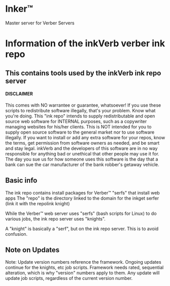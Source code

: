 # Inker™
Master server for Verber Servers

# Information of the inkVerb verber ink repo
## This contains tools used by the inkVerb ink repo server

#### DISCLAIMER ####
This comes with NO warrantee or guarantee, whatsoever! If you use these scripts to redistribute software illegally, that's your problem. Know what you're doing.
This "ink repo" intends to supply redistributable and open source web software for INTERNAL purposes, such as a copywriter managing websites for his/her clients.
This is NOT intended for you to supply open source software to the general market nor to use software illegally.
If you want to install or add any extra software for your repos, know the terms, get permission from software owners as needed, and be smart and stay legal.
inkVerb and the developers of this software are in no way responsible for anything bad or unethical that other people may use it for.
The day you sue us for how someone uses this software is the day that a bank can sue the car manufacturer of the bank robber's getaway vehicle.

## Basic info
The ink repo contains install packages for Verber™ "serfs" that install web apps
The "repo" is the directory linked to the domain for the inkget serfer (link it with the repolink knight)

While the Verber™ web server uses "serfs" (bash scripts for Linux) to do various jobs, the ink repo server uses "knights".

A "knight" is basically a "serf", but on the ink repo server. This is to avoid confusion.

## Note on Updates
Note: Update version numbers reference the framework. Ongoing updates continue for the knights, etc job scripts. Framework needs rated, sequential alteration, which is why "version" numbers apply to them. Any update will update job scripts, regardless of the current version number.

